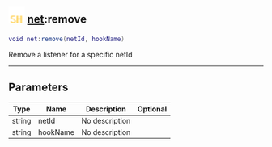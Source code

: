 ## <img src="../../.gitbook/assets/shared.png" width="32" height="32" /> [net](../net/README.md):remove

```lua
void net:remove(netId, hookName)
```

Remove a listener for a specific netId<br>

-----------------
## Parameters

| Type   | Name | Description | Optional |
| ------ | ---- | ----------- | -------: |
| string | netId | No description |  |
| string | hookName | No description |  |
